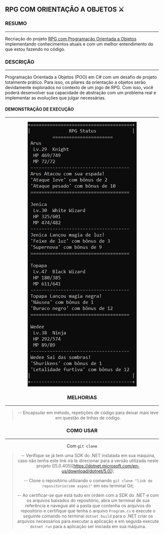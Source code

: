 ## RPG COM ORIENTAÇÃO A OBJETOS ⚔️



### RESUMO

---

Recriação do projeto [RPG com Programação Orientada a Objetos](https://github.com/SirGustv/RPG_com_Orientacao_a_Objetos_Csharp) implementando conhecimentos atuais e com um melhor entendimento do que estou fazendo no código.

### DESCRIÇÃO

---

Programação Orientada a Objetos (POO) em C# com um desafio de projeto totalmente prático. Para isso, os pilares da orientação a objetos serão devidamente explorados no contexto de um jogo de RPG. Com isso, você poderá desenvolver sua capacidade de abstração com um problema real e implementar as evoluções que julgar necessárias.

#### DEMONSTRAÇÃO DE EXECUÇÃO

---

<center><img src="Img\RpgPOO.png">

### MELHORIAS

---

> -- Encapsular em método, repetições de código para deixar mais leve em questão de linhas de código.

### COMO USAR

---

Com `git clone`

> -- Verifique se já tem uma SDK do .NET instalada em sua máquina, caso não tenha este link irá te direcionar para a versão utilizada neste projeto ([5.0.405][https://dotnet.microsoft.com/en-us/download/dotnet/5.0]);
>
> -- Clone o repositório utilizando o comando `git clone "link do repositório(sem aspas)"` em seu terminal Git;
>
> -- Ao certificar-se que está tudo em ordem com a SDK do .NET e com os arquivos baixados do repositório, abra um terminal de sua referência e navegue até a pasta que contenha os arquivos do repositório e certifique que tenha o arquivo `Program.cs` e execute o seguinte comando no terminal `dotnet build` para o .NET criar os arquivos necessários para executar a aplicação e em seguida execute `dotnet run` para a aplicação ser iniciada em sua máquina.